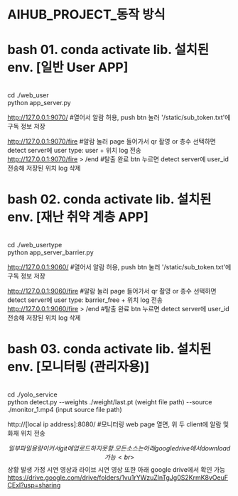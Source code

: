 # AIHUB_PROJECT_동작 방식

<h1> bash 01. conda activate lib. 설치된 env. [일반 User APP] </h1> <br>
cd ./web_user <br> 
python app_server.py <br>

http://127.0.0.1:9070/ #열어서 알람 허용, push btn 눌러 '/static/sub_token.txt'에 구독 정보 저장 <br>

http://127.0.0.1:9070/fire #알람 눌러 page 들어가서 qr 촬영 or 층수 선택하면 detect server에 user type: user + 위치 log 전송 <br>
http://127.0.0.1:9070/fire > /end #탈출 완료 btn 누르면 detect server에 user_id 전송해 저장된 위치 log 삭제 <br>

<h1> bash 02. conda activate lib. 설치된 env. [재난 취약 계층 APP] </h1> <br>
cd ./web_usertype <br>
python app_server_barrier.py <br>

http://127.0.0.1:9060/ #열어서 알람 허용, push btn 눌러 '/static/sub_token.txt'에 구독 정보 저장 <br>

http://127.0.0.1:9060/fire #알람 눌러 page 들어가서 qr 촬영 or 층수 선택하면 detect server에 user type: barrier_free + 위치 log 전송 <br>
http://127.0.0.1:9060/fire > /end #탈출 완료 btn 누르면 detect server에 user_id 전송해 저장된 위치 log 삭제 <br>

<h1> bash 03. conda activate lib. 설치된 env. [모니터링 (관리자용)] </h1><br>
cd ./yolo_service <br>
python detect.py --weights ./weight/last.pt (weight file path) --source ./monitor_1.mp4 (input source file path) <br>

http://[local ip address]:8080/ #모니터링 web page 열면, 위 두 client에 알람 및 화재 위치 전송 <br>


$$ 일부 파일 용량이 커서 git에 업로드 하지 못함. 모든 소스는 아래 google drive에서 download 가능 <br>
$$ 상황 발생 가정 시연 영상과 라이브 시연 영상 또한 아래 google drive에서 확인 가능 <br>
https://drive.google.com/drive/folders/1vu1rYWzuZlnTgJg0S2KrmK8vOeuFCExl?usp=sharing <br>



